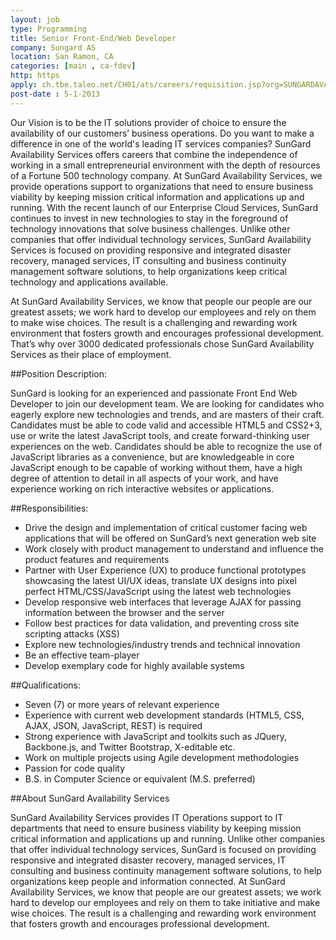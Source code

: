 ```yaml
---
layout: job
type: Programming
title: Senior Front-End/Web Developer
company: Sungard AS
location: San Ramon, CA
categories: [main , ca-fdev]
http: https
apply: ch.tbe.taleo.net/CH01/ats/careers/requisition.jsp?org=SUNGARDAVAILABILITY&cws=1&rid=9129
post-date : 5-1-2013
---
```


Our Vision is to be the IT solutions provider of choice to ensure the availability of our customers’ business operations.   Do you want to make a difference in one of the world's leading IT services companies? SunGard Availability Services offers careers that combine the independence of working in a small entrepreneurial environment with the depth of resources of a Fortune 500 technology company.
At SunGard Availability Services, we provide operations support to organizations that need to ensure business viability by keeping mission critical information and applications up and running. With the recent launch of our Enterprise Cloud Services, SunGard continues to invest in new technologies to stay in the foreground of technology innovations that solve business challenges.
Unlike other companies that offer individual technology services, SunGard Availability Services is focused on providing responsive and integrated disaster recovery, managed services, IT consulting and business continuity management software solutions, to help organizations keep critical technology and applications available.

At SunGard Availability Services, we know that people our people are our greatest assets; we work hard to develop our employees and rely on them to make wise choices. The result is a challenging and rewarding work environment that fosters growth and encourages professional development. That’s why over 3000 dedicated professionals chose SunGard Availability Services as their place of employment.

##Position Description:

SunGard is looking for an experienced and passionate Front End Web Developer to join our development team. We are looking for candidates who eagerly explore new technologies and trends, and are masters of their craft. Candidates must be able to code valid and accessible HTML5 and CSS2+3, use or write the latest JavaScript tools, and create forward-thinking user experiences on the web. Candidates should be able to recognize the use of JavaScript libraries as a convenience, but are knowledgeable in core JavaScript enough to be capable of working without them, have a high degree of attention to detail in all aspects of your work, and have experience working on rich interactive websites or applications.

##Responsibilities:

* Drive the design and implementation of critical customer facing web applications that will be offered on SunGard’s next generation web site
* Work closely with product management to understand and influence the product features and requirements
* Partner with User Experience (UX) to produce functional prototypes showcasing the latest UI/UX ideas, translate UX designs into pixel perfect HTML/CSS/JavaScript using the latest web technologies
* Develop responsive web interfaces that leverage AJAX for passing information between the browser and the server
* Follow best practices for data validation, and preventing cross site scripting attacks (XSS)
* Explore new technologies/industry trends and technical innovation
* Be an effective team-player
* Develop exemplary code for highly available systems

##Qualifications:

* Seven (7) or more years of relevant experience
* Experience with current web development standards (HTML5, CSS, AJAX, JSON, JavaScript, REST) is required
* Strong experience with JavaScript and toolkits such as JQuery, Backbone.js, and Twitter Bootstrap, X-editable etc.
* Work on multiple projects using Agile development methodologies
* Passion for code quality
* B.S. in Computer Science or equivalent (M.S. preferred)

##About SunGard Availability Services

SunGard Availability Services provides IT Operations support to IT departments that need to ensure business viability by keeping mission critical information and applications up and running. Unlike other companies that offer individual technology services, SunGard is focused on providing responsive and integrated disaster recovery, managed services, IT consulting and business continuity management software solutions, to help organizations keep people and information connected.
At SunGard Availability Services, we know that people are our greatest assets; we work hard to develop our employees and rely on them to take initiative and make wise choices. The result is a challenging and rewarding work environment that fosters growth and encourages professional development.